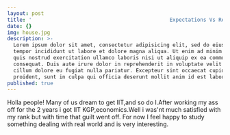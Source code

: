 ```yaml
---
layout: post
title: '                                             Expectations Vs Reality'
date: {}
img: house.jpg
description: >-
  Lorem ipsum dolor sit amet, consectetur adipisicing elit, sed do eiusmod
  tempor incididunt ut labore et dolore magna aliqua. Ut enim ad minim veniam,
  quis nostrud exercitation ullamco laboris nisi ut aliquip ex ea commodo
  consequat. Duis aute irure dolor in reprehenderit in voluptate velit esse
  cillum dolore eu fugiat nulla pariatur. Excepteur sint occaecat cupidatat non
  proident, sunt in culpa qui officia deserunt mollit anim id est laborum.
published: true
---
```


Holla people!
Many of us dream to get IIT,and so do I.After working my ass off for the 2 years i got IIT KGP,economics.Well i was'nt much satisfied with my rank but with time that guilt went off.
For now I feel happy to study something dealing with real world and is very interesting.
